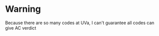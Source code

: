 # Warning


Because there are so many codes at UVa, I can't guarantee all codes can give AC verdict
